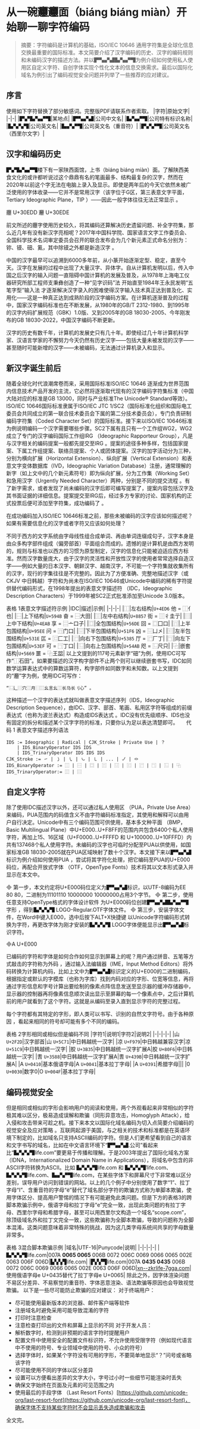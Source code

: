 # 从一碗𰻝𰻝面（biáng biáng miàn）开始聊一聊字符编码

> 摘要：字符编码是计算机的基础，ISO/IEC 10646 通用字符集是全球化信息交换最重要的国际标准。本文简要介绍了汉字编码的历史、汉字的编码规则和未编码汉字的描述方法。并以▛▚▞▟▙▚▞▜为例介绍如何使用私人使用区自定义字符、自创字体实现个性化文本的信息交换需求。最后以国际化域名为例引出了编码视觉安全问题并列举了一些推荐的应对建议。

## 序言
使用如下字符替换了部分敏感词。完整版PDF请联系作者索取。
|字符|原始文字|
|-|-|
|▛▞▙▚▞▜|某地点|
|▛▚▞▟|公司中文名|
|▙▚▞▜|公司特有标识名称|
|▙▚▚▜|公司英文名|
|▙▞▞▜|公司英文名（重音符）|
|▛▞▞▜|公司英文名（西里尔文字）|

## 汉字和编码历史
▛▞▙▚▞▜楼下有一家陕西面馆，上书（biáng biáng miàn）面。了解陕西美食文化的或许都听说过这个鼎鼎有名的笔画最多、结构最复杂的汉字，然而在2020年以前这个字无法在电脑上录入及显示。即使是两年后的今天它依然未被广泛使用的字体收录——它并不是常用汉字（该字位于G区，第三表意文字平面，Tertiary Ideographic Plane，TIP ）——因此一般字体往往无法正常显示 。

𰻝 U+30EDD 𰻞 U+30EDE

前文所述的𰻝字使用历史较久，将其编码还算解决历史遗留问题、补全字符集，那么近几年有没有新汉字亮相呢？2017年中国科学院、国家语言文字工作委员会、全国科学技术名词审定委员会召开的联合发布会为几个新元素正式命名分别为：鿭、镆、鿬、鿫，其中除镆之外都是新造汉字 。

中国的汉字最早可以追溯到6000多年前，从小篆开始逐渐定型、稳定，直至今天。汉字在发展的过程中出现了大量汉字、异体字。自从计算机发明以后，传入中国之后汉字的输入问题一直阻碍中国计算机的发展及普及，从1978年上海电工仪器研究所部工程师支秉彝创造了一种“见字识码”法 开始直至1984年王永民发明“五笔字型”输入法 才逐渐解决汉字录入的困难使得汉字输入技术真正达到普及化、实用化——这是一种真正达到成熟阶段的汉字编码方案。在计算机逐渐普及的过程中，国家汉字编码标准也在不断发展，从1980年的GB/T 2312-1980、到1995年的汉字内码扩展规范（GBK）1.0版、又到2005年的GB 18030-2005、今年刚发布的GB 18030-2022，中国汉字编码不断更新。

汉字的历史有数千年，计算机的发展史只有几十年。即使经过几十年计算机科学家、汉语言学家的不懈努力今天仍然有历史汉字——包括大量未被发现的汉字——甚至随时可能新增的汉字——未被编码，无法通过计算机录入和显示。
## 新汉字诞生前后
随着全球化时代浪潮席卷而来，采用国际标准ISO/IEC 10646 逐渐成为世界范围内信息技术产品开发的主流，它必然将逐渐取代现有的汉字编码字符集标准（中国大陆对应的标准是GB 13000，同时与产业标准The Unicode® Standard等效）。ISO/IEC 10646国际标准隶属于ISO/IEC JTC 1/SC2（国际标准化组织和国际电工委员会共同成立的第一联合技术委员会下属的第二分技术委员会），专门负责研制编码字符集（Coded Character Set）的国际标准。接下来以ISO/IEC 10646标准为例说明编码一个汉字需要哪些步骤。SC2下属有且只有一个工作组WG2，WG2成立了专门的汉字编码国际工作组IRG （Ideographic Rapporteur Group），凡是与汉字相关的编码提案一般都先提交至IRG 。提案的途径多种多样，包括国家提案、下属工作组提案、联络员提案、个人或团体提案。汉字的加字活动分为三种，分别为横向扩展（Horizontal Extension）、纵向扩展（Vertical Extension）和表意文字变体数据库（IVD，Ideographic Variation Database）注册，通常理解的新字（如上文中的几个新元素符号）即为纵向扩展，分为工作集（Working Set）和急用汉字（Urgently Needed Character）两种，分别是不同的提交流程 。有了新字需求，或者发现了尚未编码的汉字后即可编写提案了，提案内容包括汉字及其书面证据的详细信息。提案提交至IRG后，经过多方专家的讨论、国家机构的正式投票后便可添加至字符集，成功编码了 。

在成功编码加入ISO/IEC 10646标准之前，那些未被编码的汉字应该如何描述呢？如果有需要信息化的汉字或者字符又应该如何处理？

不同于西方的文字系统由字母线性组合成单词、再由单词连缀成句子，汉字本身是由众多构字部件组成（偏旁部首）平面组合而成的。遗憾的是计算机是由西方发明的，规则与标准也以西方的习惯为原型制定，汉字的信息化只能被迫适应西方标准。然而汉字数量庞大，由于汉字的灵活性和开放性汉字的使用者常常选择自造汉字——例如大量的日本汉字、朝鲜汉字、越南汉字，不可能一个字符集就收集所有的汉字，现行的字集往往是不完整的。因此为了方便准确、完整地描述汉字（或CKJV 中日韩越）字符和为尚未在ISO/IEC 10646或Unicode中编码的稀有字符提供替代编码形式，在1998年提出的表意文字描述符 （IDC，Ideographic Description Characters）于1999年被SC2正式批准添加至Unicode 3.0版本。

表格 1表意文字描述符示例
|IDC|描述|示例|
|-|-|-|
|⿰|左右结构|`U+4ED6` 他 = ⿰亻也|
|⿱|上下结构|`U+594B` 奋 = ⿱大田|
|⿲|左中右结构|`U+8857` 街 = ⿲彳圭亍|
|⿳|上中下结构|`U+4EAB` 享 = ⿳亠口子|
|⿴|全包围结构|`U+56DE` 回 = ⿴囗口|
|⿵|上半包围结构|`U+95EE` 问 = ⿵门口|
|⿶|下半包围结构|`U+51F6` 凶 = ⿶凵㐅|
|⿷|左半包围结构|`U+531E` 匞 = ⿷匚工|
|⿸|向右下包围结构|`U+5385` 厅 = ⿸厂丁|
|⿹|向左下包围结构|`U+53EF` 可 = ⿹丁口|
|⿺|向右上包围结构|`U+54AB` 咫 = ⿺尺只|
|⿻|嵌套结构|`U+5669` 噩 = ⿻王㗊|
以上文提到的117号元素新字“鿬”为例，使用IDC可写作“⿰石田”。如果要描述的汉字构字部件不止两个则可以继续嵌套书写，IDC如同数学运算表达式中的算数运算符，构字部件如同数字和未知数。以上文提到的“𰻝”字为例，使用IDC可写作：

`“⿺辶⿳穴⿲月⿱⿲幺言幺⿲长马长刂心” 。`

这种描述一个汉字的表达式就叫做表意文字描述序列（IDS，Ideographic Description Sequence），由IDC、汉字、部首、笔画、私用区字符等组成的前缀表达式（也称为波兰表达式）构造成IDS表达式 。IDC没有优先级顺序、IDS也没有固定的拆分和描述某个汉字字符的标准，只要你认为足以表达清楚即可。
 
代码 1 表意文字描述序列语法
```
IDS := Ideographic | Radical | CJK_Stroke | Private Use | ？
	| IDS_BinaryOperator IDS IDS
	| IDS_TrinaryOperator IDS IDS IDS
CJK_Stroke := ㇀ | ㇁ | ㇂ | ㇃ | ㇄ | ... | ㇢ | ㇣
IDS_BinaryOperator := ⿰ | ⿱ | ⿴ | ⿵ | ⿶ | ⿷ | ⿸ | ⿹ | ⿺ | ⿻
IDS_TrinaryOperator:= ⿲ | ⿳
```
## 自定义字符
除了使用IDC描述汉字以外，还可以通过私人使用区 （PUA，Private Use Area）来编码，PUA范围内的码值含义不由字符编码标准指定，其使用和解释可以由用户自行决定。Unicode中有三个编码范围可供使用，基本多文种平面 （BMP，Basic Multilingual Plane）中U+E000..U+F8FF的范围内共包含6400个私人使用字符，再加上15、16区域（U+F0000..U+FFFFD 和 U+100000..U+10FFFD）内共有137468个私人使用字符。未编码的汉字也可临时分配至PUA以供使用，如国家标准GB 18030-2005就在PUA区域映射了数十个汉字。本文接下来以▛▚▞▟标识为例介绍如何使用PUA ，尝试将其字符化处理，把它编码至PUA的U+E000码位，再配合开放式字体 （OTF，OpenType Fonts）技术将其以文本形式录入并显示在本文中。

 第一步，本文约定将U+E000码位定义为▛▚▞▟标识，以UTF-8编码为EE 80 80，二进制为11101110 10000000 10000000占用3个字节。
 第二步，使用任意支持OpenType格式的字体设计软件 为U+E000码位创建▛▚▞▟▙▚▞▜字形 ，得到▙▚▚▜ LOGO-Regular.OTF字体文件。
 第三步，安装字体文件，在Word中键入E000，选中后按下ALT+X快捷键 以Unicode字符编码形式转换为字符，再更改字体为刚才安装的▙▚▚▜ LOGO字体便能显示出▛▚▞▟标识字符。

A U+E000

已编码的字符和字体是如何合作如何显示到屏幕上的呢？用户通过拼音、五笔等方式敲击的字符称为外码 ，通过输入法编辑器（IME，Input Method Editors）将外码转换为计算机内码，比如上文中为▛▚▞▟标识定义的U+E000的二进制编码，根据指定或默认的字模库（也称为字库）找到内码对应的字形、位宽等信息，再将通过字形信息和字号计算出要绘制的像素点阵信息发送至显示器的缓冲存储器中，显示器的控制器再将像素信息顺次读出显示至屏幕的每一个像素点中，之后计算机前的用户就看到了这个字符。这就是从编码至录入直到显示字符的完整过程。

每个字符都有其特定的字形，即人类可以书写、识别的自然文字符号。由于各种原因 ，看起来相同的符号却可能有多个不同的编码。

表格 2字形相同或相似但是编码不同
|字符1|说明1|字符2|说明2|
|-|-|-|-|
|⼭ `U+2F2D`|汉字部首|山 `U+5C71`|中日韩越统一汉字|
|凉 `U+F979`|中日韩越兼容汉字|凉 `U+51C9`|中日韩越统一汉字|
|㬵 `U+3B35`|中日韩越统一汉字扩展A|胶 `U+80F6`|中日韩越统一汉字|
|㖈 `U+3588`|中日韩越统一汉字扩展A|䎛 `U+439B`|中日韩越统一汉字扩展A|
|А `U+0410`|基本俄语字母|A `U+0041`|基本拉丁字母|
|Α `U+0391`|希腊字母|||
|0 `U+0030`|数字0|O `U+004F`|基本拉丁字母|
## 编码视觉安全
但是相同或相似的字形会影响用户的阅读和使用，两个外观看起来非常相似的字符极其难以区分，极易造成误解和欺骗（同形异意攻击，Homoglyph Attack），给入侵和攻击带来可趁之机。接下来本文以国际化域名编码为切入点简要介绍编码的视觉安全及应对策略 。互联网起源于美国，与之相关的技术和标准都是在英语环境下制定的，比如域名只支持ASCII编码的字符。但是人们更希望看到自己的语言和文字书写的域名，比如在中文语言环境下“▛▚▞▟.公司”看起来比“▙▚▚▜life.com”要更易于传播和理解。于是2003年提出了国际化域名方案 （IDNA，Internationalized Domain Name in Applications），将域名中包含的非ASCII字符转换为ASCII。比如 ▙▚▚▜life.com 和 ▙▚▚▜1ife.com、▙▚▚▜Iife.com、▙▞▞▜life.com，在某些字体下和屏幕尺寸下非常难以区分差别，误导用户访问到错误的网站。以上的几个例子中分别使用了数字“1”、拉丁字母“I”、含重音符的字母“ë”替代了域名部分字符的欺骗方式称为单脚本欺骗，使用字体区分、提高用户警惕的情况下有可能避免此类问题。但是下方的表格3的跨脚本欺骗示例中，俄语字母和拉丁字母“e”完全一致，出现此类问题的有拉丁字母、西里尔字母和希腊字母，甚至可以用西里尔文构造一个域名“scope.com”，除顶级域名外和拉丁文完全一致，这些欺骗称为全脚本欺骗，导致的问题称为全脚本混淆。这类问题意味着非常特殊的挑战，因为这几类字母系统间共享的字母数量非常多。

表格 3混合脚本欺骗示例
|域名|UTF-16|Punycode|说明|
|-|-|-|-|
|▙▚▚▜life.com|007A **0065 0065** 006B 0072 006C 0069 0066 0065 002E 0063 006F 006D|▙▚▚▜life.com|
|▛▞▞▜life.com|007A **0435 0435** 006B 0072 006C 0069 0066 0065 002E 0063 006F 006D|[xn--zkrlife-7gga.com](xn--zkrlife-7gga.com)|使用俄语字母е U+0435替代了拉丁字母e U+0065|
除此之外，因字体渲染问题不易区分差异、不易察觉的重音符、字体恶意渲染、语法欺骗等原因也会导致视觉欺骗。
以下是一些尽可能防止欺骗的应对建议：
对于终端用户：
-	尽可能使用最新版本的浏览器、邮件客户端等软件
-	注册域名时避免采用可能导致混淆的字符
-	打印时注意检查
-	注意检查打印出的文件和屏幕上显示的不同
对于开发人员：
-	解析数字时，检测到非预期的语言字符时提醒用户
-	配置文件中使用安全的配置文件标识符，不允许使用受限字符（例如现代语言中不使用的符号、专业领域中使用的符号、小众的符号）
-	选择字体时，如果某个字符没有可用的字形，不要简单地显示“？”问号或省略该字符
-	尽可能使用不同的字体以区分差异
-	设置可以方便看出差异的文字大小，字号过小时一些细节可能渲染时丢失
-	确保文字始终在页面及元素的可见范围之内
-	使用最后的手段字体 （Last Resort Fonts）[https://github.com/unicode-org/last-resort-font](https://github.com/unicode-org/last-resort-font)，确保字体不支持某些字符时不会显示丢失造成欺骗和攻击

全文完。
